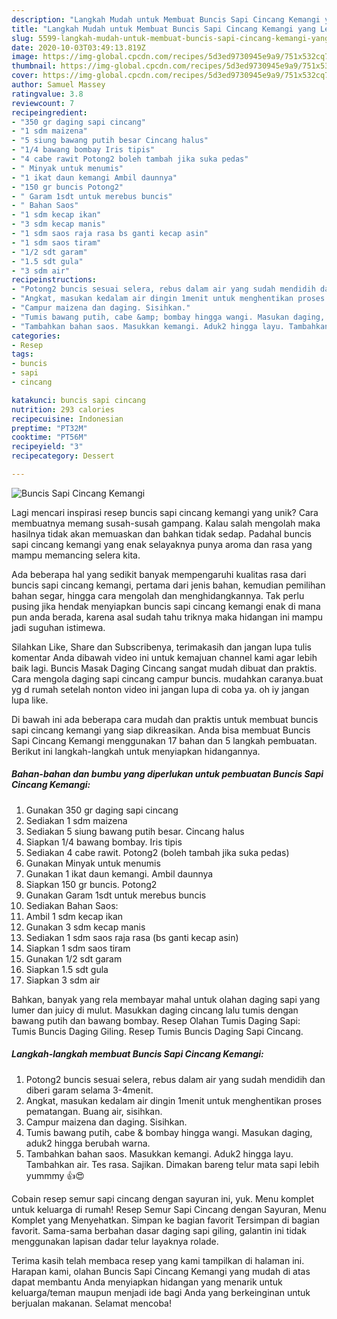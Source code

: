 ```yaml
---
description: "Langkah Mudah untuk Membuat Buncis Sapi Cincang Kemangi yang Lezat Sekali"
title: "Langkah Mudah untuk Membuat Buncis Sapi Cincang Kemangi yang Lezat Sekali"
slug: 5599-langkah-mudah-untuk-membuat-buncis-sapi-cincang-kemangi-yang-lezat-sekali
date: 2020-10-03T03:49:13.819Z
image: https://img-global.cpcdn.com/recipes/5d3ed9730945e9a9/751x532cq70/buncis-sapi-cincang-kemangi-foto-resep-utama.jpg
thumbnail: https://img-global.cpcdn.com/recipes/5d3ed9730945e9a9/751x532cq70/buncis-sapi-cincang-kemangi-foto-resep-utama.jpg
cover: https://img-global.cpcdn.com/recipes/5d3ed9730945e9a9/751x532cq70/buncis-sapi-cincang-kemangi-foto-resep-utama.jpg
author: Samuel Massey
ratingvalue: 3.8
reviewcount: 7
recipeingredient:
- "350 gr daging sapi cincang"
- "1 sdm maizena"
- "5 siung bawang putih besar Cincang halus"
- "1/4 bawang bombay Iris tipis"
- "4 cabe rawit Potong2 boleh tambah jika suka pedas"
- " Minyak untuk menumis"
- "1 ikat daun kemangi Ambil daunnya"
- "150 gr buncis Potong2"
- " Garam 1sdt untuk merebus buncis"
- " Bahan Saos"
- "1 sdm kecap ikan"
- "3 sdm kecap manis"
- "1 sdm saos raja rasa bs ganti kecap asin"
- "1 sdm saos tiram"
- "1/2 sdt garam"
- "1.5 sdt gula"
- "3 sdm air"
recipeinstructions:
- "Potong2 buncis sesuai selera, rebus dalam air yang sudah mendidih dan diberi garam selama 3-4menit."
- "Angkat, masukan kedalam air dingin 1menit untuk menghentikan proses pematangan. Buang air, sisihkan."
- "Campur maizena dan daging. Sisihkan."
- "Tumis bawang putih, cabe &amp; bombay hingga wangi. Masukan daging, aduk2 hingga berubah warna."
- "Tambahkan bahan saos. Masukkan kemangi. Aduk2 hingga layu. Tambahkan air. Tes rasa. Sajikan. Dimakan bareng telur mata sapi lebih yummmy 👍😍"
categories:
- Resep
tags:
- buncis
- sapi
- cincang

katakunci: buncis sapi cincang 
nutrition: 293 calories
recipecuisine: Indonesian
preptime: "PT32M"
cooktime: "PT56M"
recipeyield: "3"
recipecategory: Dessert

---
```



![Buncis Sapi Cincang Kemangi](https://img-global.cpcdn.com/recipes/5d3ed9730945e9a9/751x532cq70/buncis-sapi-cincang-kemangi-foto-resep-utama.jpg)

Lagi mencari inspirasi resep buncis sapi cincang kemangi yang unik? Cara membuatnya memang susah-susah gampang. Kalau salah mengolah maka hasilnya tidak akan memuaskan dan bahkan tidak sedap. Padahal buncis sapi cincang kemangi yang enak selayaknya punya aroma dan rasa yang mampu memancing selera kita.

Ada beberapa hal yang sedikit banyak mempengaruhi kualitas rasa dari buncis sapi cincang kemangi, pertama dari jenis bahan, kemudian pemilihan bahan segar, hingga cara mengolah dan menghidangkannya. Tak perlu pusing jika hendak menyiapkan buncis sapi cincang kemangi enak di mana pun anda berada, karena asal sudah tahu triknya maka hidangan ini mampu jadi suguhan istimewa.

Silahkan Like, Share dan Subscribenya, terimakasih dan jangan lupa tulis komentar Anda dibawah video ini untuk kemajuan channel kami agar lebih baik lagi. Buncis Masak Daging Cincang sangat mudah dibuat dan praktis. Cara mengola daging sapi cincang campur buncis. mudahkan caranya.buat yg d rumah setelah nonton video ini jangan lupa di coba ya. oh iy jangan lupa like.


Di bawah ini ada beberapa cara mudah dan praktis untuk membuat buncis sapi cincang kemangi yang siap dikreasikan. Anda bisa membuat Buncis Sapi Cincang Kemangi menggunakan 17 bahan dan 5 langkah pembuatan. Berikut ini langkah-langkah untuk menyiapkan hidangannya.

<!--inarticleads1-->

##### Bahan-bahan dan bumbu yang diperlukan untuk pembuatan Buncis Sapi Cincang Kemangi:

1. Gunakan 350 gr daging sapi cincang
1. Sediakan 1 sdm maizena
1. Sediakan 5 siung bawang putih besar. Cincang halus
1. Siapkan 1/4 bawang bombay. Iris tipis
1. Sediakan 4 cabe rawit. Potong2 (boleh tambah jika suka pedas)
1. Gunakan  Minyak untuk menumis
1. Gunakan 1 ikat daun kemangi. Ambil daunnya
1. Siapkan 150 gr buncis. Potong2
1. Gunakan  Garam 1sdt untuk merebus buncis
1. Sediakan  Bahan Saos:
1. Ambil 1 sdm kecap ikan
1. Gunakan 3 sdm kecap manis
1. Sediakan 1 sdm saos raja rasa (bs ganti kecap asin)
1. Siapkan 1 sdm saos tiram
1. Gunakan 1/2 sdt garam
1. Siapkan 1.5 sdt gula
1. Siapkan 3 sdm air


Bahkan, banyak yang rela membayar mahal untuk olahan daging sapi yang lumer dan juicy di mulut. Masukkan daging cincang lalu tumis dengan bawang putih dan bawang bombay. Resep Olahan Tumis Daging Sapi: Tumis Buncis Daging Giling. Resep Tumis Buncis Daging Sapi Cincang. 

<!--inarticleads2-->

##### Langkah-langkah membuat Buncis Sapi Cincang Kemangi:

1. Potong2 buncis sesuai selera, rebus dalam air yang sudah mendidih dan diberi garam selama 3-4menit.
1. Angkat, masukan kedalam air dingin 1menit untuk menghentikan proses pematangan. Buang air, sisihkan.
1. Campur maizena dan daging. Sisihkan.
1. Tumis bawang putih, cabe &amp; bombay hingga wangi. Masukan daging, aduk2 hingga berubah warna.
1. Tambahkan bahan saos. Masukkan kemangi. Aduk2 hingga layu. Tambahkan air. Tes rasa. Sajikan. Dimakan bareng telur mata sapi lebih yummmy 👍😍


Cobain resep semur sapi cincang dengan sayuran ini, yuk. Menu komplet untuk keluarga di rumah! Resep Semur Sapi Cincang dengan Sayuran, Menu Komplet yang Menyehatkan. Simpan ke bagian favorit Tersimpan di bagian favorit. Sama-sama berbahan dasar daging sapi giling, galantin ini tidak menggunakan lapisan dadar telur layaknya rolade. 

Terima kasih telah membaca resep yang kami tampilkan di halaman ini. Harapan kami, olahan Buncis Sapi Cincang Kemangi yang mudah di atas dapat membantu Anda menyiapkan hidangan yang menarik untuk keluarga/teman maupun menjadi ide bagi Anda yang berkeinginan untuk berjualan makanan. Selamat mencoba!
